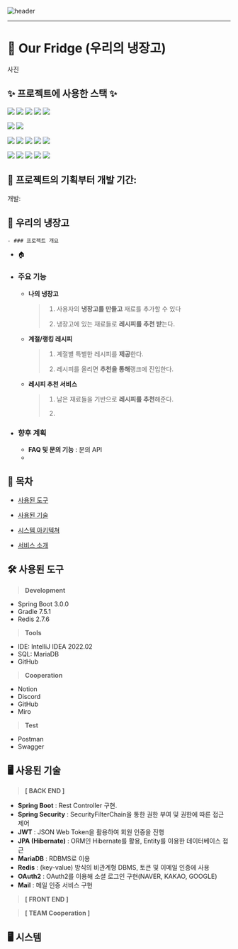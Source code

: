 ![header](https://capsule-render.vercel.app/api?type=waving&color=auto&height=300&section=header&text=Our%20Fridge&fontSize=90&animation=fadeIn&fontAlignY=38&desc=&descAlignY=51&descAlign=62)
    <hr>
    
# 📍 Our Fridge (우리의 냉장고)
사진

## ✨ 프로젝트에 사용한 스택 ✨
<p>
	<img src="https://img.shields.io/badge/Backend-007396?style=flat&logo=Java&logoColor=white" />
	<img src="https://img.shields.io/badge/spring-boot-6DB33F?style=flat&logo=spring-boot&logoColor=6DB33F" />
	<img src="https://img.shields.io/badge/mariadb-1572B6?style=flat&logo=mariadb&logoColor=003545" />
  <img src="https://img.shields.io/badge/redis-1572B6?style=flat&logo=redis&logoColor=DC382D" />
  <img src="https://img.shields.io/badge/SpringSecurity-6DB33F?style=flat&logo=SpringSecurity&logoColor=F8DC75" />
</p>
<p>
	<img src="https://img.shields.io/badge/Frontend-007396?style=flat&logo=Java&logoColor=white" />
	<img src="https://img.shields.io/badge/spring-boot-6DB33F?style=flat&logo=spring-boot&logoColor=6DB33F" />
</p>
<p>
	<img src="https://img.shields.io/badge/Tool-007396?style=flat&logo=Java&logoColor=white" />
	<img src="https://img.shields.io/badge/Psostman-FF6C37?style=flat&logo=postman&logoColor=FFFFFF" />
	<img src="https://img.shields.io/badge/Swagger-85EA2D?style=flat&logo=Swagger&logoColor=FFFFFF" />
  <img src="https://img.shields.io/badge/Tomcat-1572B6?style=flat&logo=ApacheTomcat&logoColor=FFFFFF" />
  <img src="https://img.shields.io/badge/IntelliJ-1572B6?style=flat&logo=IntelliJIDEA&logoColor=FFFFFF" />
</p>
<p>
	<img src="https://img.shields.io/badge/Cooperation-007396?style=flat&logo=Java&logoColor=white" />
	<img src="https://img.shields.io/badge/Miro-050038?style=flat&logo=Miro&logoColor=FFFFFF" />
    <img src="https://img.shields.io/badge/GitHub-1572B6?style=flat&logo=GitHub&logoColor=000000" />   
	<img src="https://img.shields.io/badge/Discord-5865F2?style=flat&logo=Discord&logoColor=FFFFFF" />
  <img src="https://img.shields.io/badge/Notion-000000?style=flat&logo=Notion&logoColor=FFFFFF" />
</p>

## 📍 프로젝트의 기획부터 개발 기간:
개발: 

## :triangular_flag_on_post: 우리의 냉장고

    - ### 프로젝트 개요

  - 🏠 []()

- ### 주요 기능 

  - **나의 냉장고**
    > 1) 사용자의 **냉장고를 만들고** 재료를 추가할 수 있다
    >
    > 2) 냉장고에 있는 재료들로 **레시피를 추천 받**는다. 
  - **계절/랭킹 레시피** 

    > 1) 계절별 특별한 레시피를 **제공**한다. 
    >
    > 2) 레시피를 올리면 **추천을 통해**랭크에 진입한다. 
  - **레시피 추천 서비스**

    > 1) 남은 재료들을 기반으로 **레시피를 추천**해준다.
    >
    > 2) 
- ### 향후 계획
  - **FAQ 및 문의 기능** : 문의 API
  - 
## 📌 목차
* [사용된 도구](#hammer_and_wrench-사용된-도구)

* [사용된 기술](#desktop_computer-사용된-기술)

* [시스템 아키텍쳐](#desktop_computer-시스템-아키텍쳐)

* [서비스 소개](#-서비스-소개)


## :hammer_and_wrench: 사용된 도구

> **Development**
* Spring Boot 3.0.0
* Gradle 7.5.1
* Redis 2.7.6
> **Tools**
* IDE: IntelliJ IDEA 2022.02
* SQL: MariaDB
* GitHub
> **Cooperation**
* Notion
* Discord
* GitHub
* Miro
> **Test**
* Postman
* Swagger


## :desktop_computer: 사용된 기술

> **[ BACK END ]**

- **Spring Boot** : Rest Controller 구현.
- **Spring Security** : SecurityFilterChain을 통한 권한 부여 및 권한에 따른 접근 제어
- **JWT** : JSON Web Token을 활용하여 회원 인증을 진행
- **JPA (Hibernate)** : ORM인 Hibernate를 활용, Entity를 이용한 데이터베이스 접근
- **MariaDB** : RDBMS로 이용
- **Redis** : (key-value) 방식의 비관계형 DBMS, 토큰 및 이메일 인증에 사용
- **OAuth2** : OAuth2를 이용해 소셜 로그인 구현(NAVER, KAKAO, GOOGLE)
- **Mail** : 메일 인증 서비스 구현
> **[ FRONT END ]**

> **[ TEAM Cooperation ]**

## :desktop_computer: 시스템 
